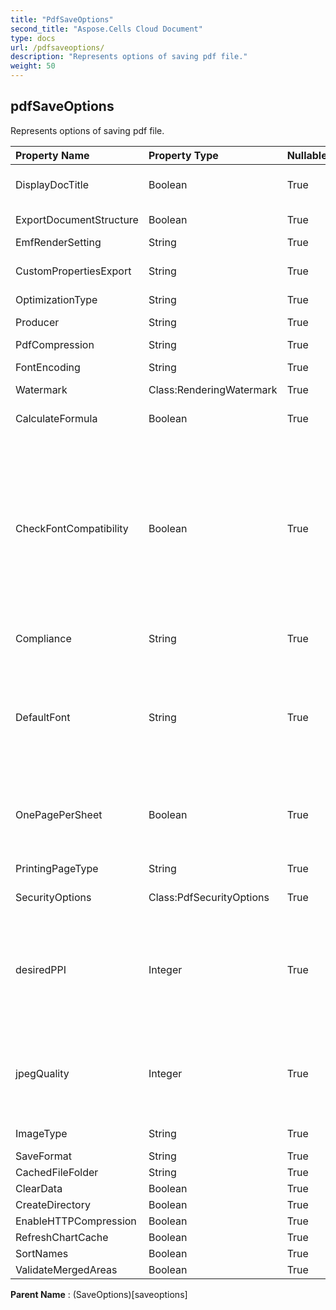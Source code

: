 ```yaml
---
title: "PdfSaveOptions"
second_title: "Aspose.Cells Cloud Document"
type: docs
url: /pdfsaveoptions/
description: "Represents options of saving pdf file."
weight: 50
---
```


## **pdfSaveOptions**

Represents options of saving pdf file. 

| Property Name | Property Type | Nullable |  ReadOnly | DefaultValue | Description | 
| :- | :- | :- |:- |  :- | :- |
| DisplayDocTitle | Boolean | True |  False |  | Indicates whether the window's title bar should display the document title. |  
| ExportDocumentStructure | Boolean | True |  False |  | Indicates whether to export document structure. |  
| EmfRenderSetting | String | True |  False |  | Setting for rendering Emf metafile. |  
| CustomPropertiesExport | String | True |  False |  | Specifies the way CustomDocumentPropertyCollection are exported to PDF file. |  
| OptimizationType | String | True |  False |  | Gets and sets pdf optimization type. |  
| Producer | String | True |  False |  | Gets and sets producer of generated pdf document. |  
| PdfCompression | String | True |  False |  | Indicate the compression algorithm. |  
| FontEncoding | String | True |  False |  | Gets or sets embedded font encoding in pdf. |  
| Watermark | Class:RenderingWatermark | True |  False |  | Gets or sets watermark to output. |  
| CalculateFormula | Boolean | True |  False |  | Indicates whether calculate formulas before saving pdf file.The default value is false. |  
| CheckFontCompatibility | Boolean | True |  False |  | Indicates whether check font compatibility for every character in text.                The default value is true.  Disable this property may give better performance.                 But when the default or specified font of text/character cannot be used                to render it, unreadable characters(such as block) maybe occur in the generated                pdf.  For such situation user should keep this property as true so that alternative                font can be searched and used to render the text instead; |  
| Compliance | String | True |  False |  | Workbook converts to pdf will according to PdfCompliance in this property. |  
| DefaultFont | String | True |  False |  | When characters in the Excel are unicode and not be set with correct font in cell style,              They may appear as block in pdf,image.  Set the DefaultFont such as MingLiu or MS Gothic to show these characters.               If this property is not set, Aspose.Cells will use system default font to show these unicode characters. |  
| OnePagePerSheet | Boolean | True |  False |  | If OnePagePerSheet is true , all content of one sheet will output to only            one page in result. The paper size of pagesetup will be invalid, and the               other settings of pagesetup will still take effect. |  
| PrintingPageType | String | True |  False |  | Indicates which pages will not be printed. |  
| SecurityOptions | Class:PdfSecurityOptions | True |  False |  | Set this options, when security is need in xls2pdf result. |  
| desiredPPI | Integer | True |  False |  | Set desired PPI(pixels per inch) of resample images and jpeg quality  All images will be converted to JPEG with the specified quality setting, and images that are greater than the specified PPI (pixels per inch) will be resampled.              Desired pixels per inch. 220 high quality. 150 screen quality. 96 email quality. |  
| jpegQuality | Integer | True |  False |  | Set desired PPI(pixels per inch) of resample images and jpeg quality  All images will be converted to JPEG with the specified quality setting, and images that are greater than the specified PPI (pixels per inch) will be resampled.              0 - 100% JPEG quality. |  
| ImageType | String | True |  False |  | Represents the image type when converting the chart and shape . |  
| SaveFormat | String | True |  False |  |  |  
| CachedFileFolder | String | True |  False |  |  |  
| ClearData | Boolean | True |  False |  |  |  
| CreateDirectory | Boolean | True |  False |  |  |  
| EnableHTTPCompression | Boolean | True |  False |  |  |  
| RefreshChartCache | Boolean | True |  False |  |  |  
| SortNames | Boolean | True |  False |  |  |  
| ValidateMergedAreas | Boolean | True |  False |  |  |  

**Parent Name** : (SaveOptions)[saveoptions]


